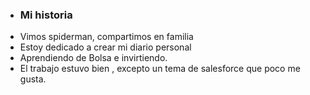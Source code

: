 - ### Mi historia
- Vimos spiderman, compartimos en familia
- Estoy dedicado a crear mi diario personal
- Aprendiendo de Bolsa e invirtiendo.
- El trabajo estuvo bien , excepto un tema de salesforce que poco me gusta.